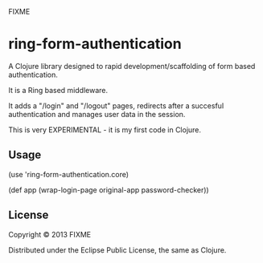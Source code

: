 FIXME
# ring-form-authentication

A Clojure library designed to rapid development/scaffolding of form based authentication.

It is a Ring based middleware.

It adds a "/login" and "/logout" pages, redirects after a succesful authentication
and manages user data in the session.

This is very EXPERIMENTAL - it is my first code in Clojure.

## Usage

(use 'ring-form-authentication.core)

(def app
  (wrap-login-page original-app password-checker))

## License

Copyright © 2013 FIXME

Distributed under the Eclipse Public License, the same as Clojure.
